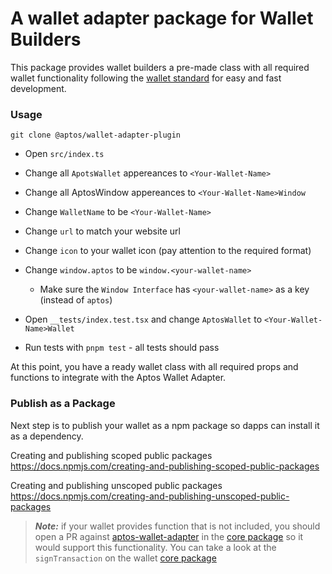# A wallet adapter package for Wallet Builders

This package provides wallet builders a pre-made class with all required wallet functionality following the [wallet standard](https://aptos.dev/guides/wallet-standard) for easy and fast development.

### Usage

```
git clone @aptos/wallet-adapter-plugin
```

- Open `src/index.ts`
- Change all `ApotsWallet` appereances to `<Your-Wallet-Name>`
- Change all AptosWindow appereances to `<Your-Wallet-Name>Window`
- Change `WalletName` to be `<Your-Wallet-Name>`
- Change `url` to match your website url
- Change `icon` to your wallet icon (pay attention to the required format)

- Change `window.aptos` to be `window.<your-wallet-name>`
  - Make sure the `Window Interface` has `<your-wallet-name>` as a key (instead of `aptos`)
- Open `__tests/index.test.tsx` and change `AptosWallet` to `<Your-Wallet-Name>Wallet`
- Run tests with `pnpm test` - all tests should pass

At this point, you have a ready wallet class with all required props and functions to integrate with the Aptos Wallet Adapter.

### Publish as a Package

Next step is to publish your wallet as a npm package so dapps can install it as a dependency.

Creating and publishing scoped public packages
https://docs.npmjs.com/creating-and-publishing-scoped-public-packages

Creating and publishing unscoped public packages
https://docs.npmjs.com/creating-and-publishing-unscoped-public-packages

> **_Note:_** if your wallet provides function that is not included, you should open a PR against [aptos-wallet-adapter](https://github.com/aptos-labs/aptos-wallet-adapter) in the [core package](https://github.com/aptos-labs/aptos-wallet-adapter/blob/main/packages/wallet-adapter-core/src/WalletCore.ts) so it would support this functionality.
> You can take a look at the `signTransaction` on the wallet [core package](https://github.com/aptos-labs/aptos-wallet-adapter/blob/main/packages/wallet-adapter-core/src/WalletCore.ts)
